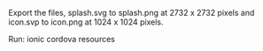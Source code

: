 Export the files, splash.svg to splash.png at 2732 x 2732 pixels and icon.svp to icon.png at 1024 x 1024 pixels.

Run:
ionic cordova resources
